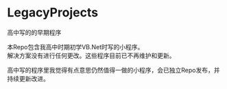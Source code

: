 # LegacyProjects
高中写的的早期程序
  
本Repo包含我高中时期初学VB.Net时写的小程序。  
解决方案没有进行任何更改。这些程序目前已不再维护和更新。  
  
高中写的程序里我觉得有点意思仍然值得一做的小程序，会已独立Repo发布，并持续更新改进。  
